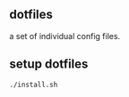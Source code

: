 dotfiles
--------------

a set of individual config files.

setup dotfiles
--------------

    ./install.sh
